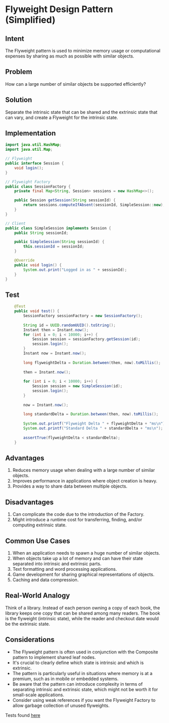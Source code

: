 # Flyweight Design Pattern (Simplified)

## Intent
The Flyweight pattern is used to minimize memory usage or computational expenses by sharing as much as possible with similar objects.

## Problem
How can a large number of similar objects be supported efficiently?

## Solution
Separate the intrinsic state that can be shared and the extrinsic state that can vary, and create a Flyweight for the intrinsic state.

## Implementation

```java
import java.util.HashMap;
import java.util.Map;

// Flyweight
public interface Session {
    void login();
}

// Flyweight Factory
public class SessionFactory {
    private final Map<String, Session> sessions = new HashMap<>();

    public Session getSession(String sessionId) {
        return sessions.computeIfAbsent(sessionId, SimpleSession::new);
    }
}

// Client
public class SimpleSession implements Session {
    public String sessionId;

    public SimpleSession(String sessionId) {
        this.sessionId = sessionId;
    }

    @Override
    public void login() {
        System.out.print("Logged in as " + sessionId);
    }
}
```

## Test

```java
    @Test
    public void test() {
        SessionFactory sessionFactory = new SessionFactory();
    
        String id = UUID.randomUUID().toString();
        Instant then = Instant.now();
        for (int i = 0; i < 10000; i++) {
            Session session = sessionFactory.getSession(id);
            session.login();
        }
        Instant now = Instant.now();
    
        long flyweightDelta = Duration.between(then, now).toMillis();
    
        then = Instant.now();
    
        for (int i = 0; i < 10000; i++) {
            Session session = new SimpleSession(id);
            session.login();
        }
    
        now = Instant.now();
    
        long standardDelta = Duration.between(then, now).toMillis();
    
        System.out.printf("Flyweight Delta " + flyweightDelta + "ms\n");
        System.out.printf("Standard Delta " + standardDelta + "ms\n");
    
        assertTrue(flyweightDelta < standardDelta);
    }
```

## Advantages
1. Reduces memory usage when dealing with a large number of similar objects.
2. Improves performance in applications where object creation is heavy.
3. Provides a way to share data between multiple objects.

## Disadvantages
1. Can complicate the code due to the introduction of the Factory.
2. Might introduce a runtime cost for transferring, finding, and/or computing extrinsic state.

## Common Use Cases
1. When an application needs to spawn a huge number of similar objects.
2. When objects take up a lot of memory and can have their state separated into intrinsic and extrinsic parts.
3. Text formatting and word processing applications.
4. Game development for sharing graphical representations of objects.
5. Caching and data compression.

## Real-World Analogy
Think of a library. Instead of each person owning a copy of each book, the library keeps one copy that can be shared among many readers. The book is the flyweight (intrinsic state), while the reader and checkout date would be the extrinsic state.

## Considerations
- The Flyweight pattern is often used in conjunction with the Composite pattern to implement shared leaf nodes.
- It's crucial to clearly define which state is intrinsic and which is extrinsic.
- The pattern is particularly useful in situations where memory is at a premium, such as in mobile or embedded systems.
- Be aware that the pattern can introduce complexity in terms of separating intrinsic and extrinsic state, which might not be worth it for small-scale applications.
- Consider using weak references if you want the Flyweight Factory to allow garbage collection of unused flyweights.

Tests found [here](../../../../../src/test/java/structural/flyweight)
